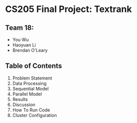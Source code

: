 # CS205 Final Project: Textrank

## Team 18:
* You Wu
* Haoyuan Li
* Brendan O'Leary

## Table of Contents
1. Problem Statement 
2. Data Processing
3. Sequential Model
4. Parallel Model
5. Results
6. Discussion
7. How To Run Code
8. Cluster Configuration
